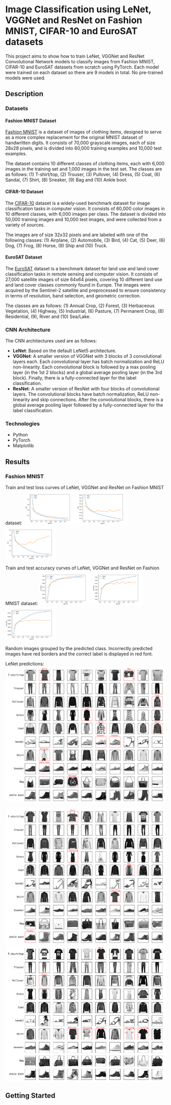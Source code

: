 # Image Classification using LeNet, VGGNet and ResNet on Fashion MNIST, CIFAR-10 and EuroSAT datasets

This project aims to show how to train LeNet, VGGNet and ResNet Convolutional Network models to classify images from Fashion MNIST, CIFAR-10 and EuroSAT datasets from scratch using PyTorch. Each model were trained on each dataset so there are 9 models in total. No pre-trained models were used.

## Description

### Datasets

#### Fashion MNIST Dataset

[Fashion MNIST](https://pytorch.org/vision/main/generated/torchvision.datasets.FashionMNIST.html) is a dataset of images of clothing items, designed to serve as a more complex replacement for the original MNIST dataset of handwritten digits. It consists of 70,000 grayscale images, each of size 28x28 pixels, and is divided into 60,000 training examples and 10,000 test examples.

The dataset contains 10 different classes of clothing items, each with 6,000 images in the training set and 1,000 images in the test set. The classes are as follows: (1) T-shirt/top, (2) Trouser, (3) Pullover, (4) Dress, (5) Coat, (6) Sandal, (7) Shirt, (8) Sneaker, (9) Bag and (10) Ankle boot.

#### CIFAR-10 Dataset

The [CIFAR-10](https://pytorch.org/vision/main/generated/torchvision.datasets.CIFAR10.html) dataset is a widely-used benchmark dataset for image classification tasks in computer vision. It consists of 60,000 color images in 10 different classes, with 6,000 images per class. The dataset is divided into 50,000 training images and 10,000 test images, and were collected from a variety of sources.

The images are of size 32x32 pixels and are labeled with one of the following classes: (1) Airplane, (2) Automobile, (3) Bird, (4) Cat, (5) Deer, (6) Dog, (7) Frog, (8) Horse, (9) Ship and (10) Truck.

#### EuroSAT Dataset

The [EuroSAT](https://pytorch.org/vision/main/generated/torchvision.datasets.EuroSAT.html) dataset is a benchmark dataset for land use and land cover classification tasks in remote sensing and computer vision. It consists of 27,000 satellite images of size 64x64 pixels, covering 10 different land use and land cover classes commonly found in Europe. The images were acquired by the Sentinel-2 satellite and preprocessed to ensure consistency in terms of resolution, band selection, and geometric correction.

The classes are as follows: (1) Annual Crop, (2) Forest, (3) Herbaceous Vegetation, (4) Highway, (5) Industrial, (6) Pasture, (7) Permanent Crop, (8) Residential, (9), River and (10) Sea/Lake.

### CNN Architecture

The CNN architectures used are as follows:
- **LeNet**: Based on the default LeNet5 architecture.
- **VGGNet**: A smaller version of VGGNet with 3 blocks of 3 convolutional layers each. Each convolutional layer has batch normalization and ReLU non-linearity. Each convolutional block is followed by a max pooling layer (in the 1st 2 blocks) and a global average pooling layer (in the 3rd block). Finally, there is a fully-connected layer for the label classification.
- **ResNet**: A smaller version of ResNet with four blocks of convolutional layers. The convolutional blocks have batch normalization, ReLU non-linearity and skip connections. After the convolutional blocks, there is a global average pooling layer followed by a fully-connected layer for the label classification.

### Technologies

- Python
- PyTorch
- Matplotlib

## Results

### Fashion MNIST

Train and test loss curves of LeNet, VGGNet and ResNet on Fashion MNIST dataset:
<img src="logs/fashionmnist/lenet_loss_hist.png" width="32%" alt="LeNet" />
<img src="logs/fashionmnist/vggnet_loss_hist.png" width="32%" alt="VGGNet" />
<img src="logs/fashionmnist/resnet_loss_hist.png" width="32%" alt="ResNet" />

Train and test accuracy curves of LeNet, VGGNet and ResNet on Fashion MNIST dataset:
<img src="logs/fashionmnist/lenet_acc_hist.png" width="32%" alt="LeNet" />
<img src="logs/fashionmnist/vggnet_acc_hist.png" width="32%" alt="VGGNet" />
<img src="logs/fashionmnist/resnet_acc_hist.png" width="32%" alt="ResNet" />

Random images grouped by the predicted class. Incorrectly predicted images have red borders and the correct label is displayed in red font.

LeNet predictions:
<img src="logs/fashionmnist/lenet_images.png" alt="LeNet" />


<img src="logs/fashionmnist/vggnet_images.png" alt="VGGNet" />
<img src="logs/fashionmnist/resnet_images.png" alt="ResNet" />

## Getting Started

